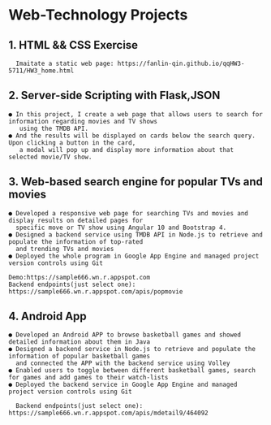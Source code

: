 # Web-Technology Projects
  

## 1. HTML && CSS Exercise 
      Imaitate a static web page: https://fanlin-qin.github.io/qqHW3-5711/HW3_home.html

## 2. Server-side Scripting with Flask,JSON
    ● In this project, I create a web page that allows users to search for information regarding movies and TV shows 
       using the TMDB API. 
    ● And the results will be displayed on cards below the search query. Upon clicking a button in the card, 
       a modal will pop up and display more information about that selected movie/TV show.

## 3. Web-based search engine for popular TVs and movies
    ● Developed a responsive web page for searching TVs and movies and display results on detailed pages for 
      specific move or TV show using Angular 10 and Bootstrap 4.
    ● Designed a backend service using TMDB API in Node.js to retrieve and populate the information of top-rated 
      and trending TVs and movies
    ● Deployed the whole program in Google App Engine and managed project version controls using Git
    
    Demo:https://sample666.wn.r.appspot.com
    Backend endpoints(just select one): https://sample666.wn.r.appspot.com/apis/popmovie

## 4. Android App
    ● Developed an Android APP to browse basketball games and showed detailed information about them in Java 
    ● Designed a backend service in Node.js to retrieve and populate the information of popular basketball games
      and connected the APP with the backend service using Volley
    ● Enabled users to toggle between different basketball games, search for games and add games to their watch-lists
    ● Deployed the backend service in Google App Engine and managed project version controls using Git
      
      Backend endpoints(just select one): https://sample666.wn.r.appspot.com/apis/mdetail9/464092

    



